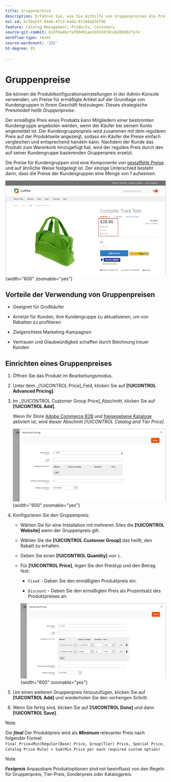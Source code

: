 ```yaml
---
title: Gruppenpreise
description: Erfahren Sie, wie Sie mithilfe von Gruppenpreisen die Preise für vergünstigte Artikel basierend auf Kundengruppen in Ihrem Geschäft festlegen können.
exl-id: bc5be23f-64eb-47c3-beda-01168abfbf96
feature: Catalog Management, Products, Customers
source-git-commit: 61df9a4bcfaf09491ae2d353478ceb281082fa74
workflow-type: tm+mt
source-wordcount: '332'
ht-degree: 0%

---
```


# Gruppenpreise

Sie können die Produktkonfigurationseinstellungen in der Admin-Konsole verwenden, um Preise für ermäßigte Artikel auf der Grundlage von Kundengruppen in Ihrem Geschäft festzulegen. Dieses strategische Preismodell heißt _Gruppenpreise_.

Der ermäßigte Preis eines Produkts kann Mitgliedern einer bestimmten Kundengruppe angeboten werden, wenn der Käufer bei seinem Konto angemeldet ist. Der Kundengruppenpreis wird zusammen mit dem regulären Preis auf der Produktseite angezeigt, sodass ein Käufer die Preise einfach vergleichen und entsprechend handeln kann. Nachdem der Kunde das Produkt zum Warenkorb hinzugefügt hat, wird der reguläre Preis durch den auf seiner Kundengruppe basierenden Gruppenpreis ersetzt.

Die Preise für Kundengruppen sind eine Komponente von [gestaffelte Preise](product-price-tier.md) und auf ähnliche Weise festgelegt ist. Der einzige Unterschied besteht darin, dass die Preise der Kundengruppen eine Menge von 1 aufweisen.

![Kundengruppenrabatt](./assets/storefront-price-group.png){width="600" zoomable="yes"}

## Vorteile der Verwendung von Gruppenpreisen

- Geeignet für Großkäufer

- Anreize für Kunden, ihre Kundengruppe zu aktualisieren, um von Rabatten zu profitieren

- Zielgerichtete Marketing-Kampagnen

- Vertrauen und Glaubwürdigkeit schaffen durch Belohnung treuer Kunden

## Einrichten eines Gruppenpreises

1. Öffnen Sie das Produkt im Bearbeitungsmodus.

1. Unter dem _[!UICONTROL Price]_Feld, klicken Sie auf **[!UICONTROL Advanced Pricing]**.

1. Im _[!UICONTROL Customer Group Price]_Abschnitt, klicken Sie auf **[!UICONTROL Add]**.

   Wenn Ihr Store [Adobe Commerce B2B](../b2b/introduction.md) und [freigegebene Kataloge](../b2b/catalog-shared.md) aktiviert ist, wird dieser Abschnitt _[!UICONTROL Catalog and Tier Price]_.

   ![Erweiterte Preise](./assets/product-price-group.png){width="600" zoomable="yes"}

1. Konfigurieren Sie den Gruppenpreis:

   - Wählen Sie für eine Installation mit mehreren Sites die **[!UICONTROL Website]** wenn der Gruppenpreis gilt.

   - Wählen Sie die **[!UICONTROL Customer Group]** das heißt, den Rabatt zu erhalten.

   - Geben Sie einen **[!UICONTROL Quantity]** von `1`.

   - Für **[!UICONTROL Price]**, legen Sie den Preistyp und den Betrag fest:

      - `Fixed` - Geben Sie den ermäßigten Produktpreis ein.

      - `Discount` - Geben Sie den ermäßigten Preis als Prozentsatz des Produktpreises an.

     ![Preise für Kundengruppen](./assets/product-price-group-discount.png){width="600" zoomable="yes"}

1. Um einen weiteren Gruppenpreis hinzuzufügen, klicken Sie auf **[!UICONTROL Add]** und wiederholen Sie den vorherigen Schritt.

1. Wenn Sie fertig sind, klicken Sie auf **[!UICONTROL Done]** und dann **[!UICONTROL Save]**.

>[!NOTE]
>
>Die **_final_** Der Produktpreis wird als **_Minimum_** relevanter Preis nach folgender Formel: <br/>`Final Price=Min(Regular(Base) Price, Group(Tier) Price, Special Price, Catalog Price Rule) + Sum(Min Price per each required custom option)`

>[!NOTE]
>
>**_Festpreis_** Anpassbare Produktoptionen sind _not_ beeinflusst von den Regeln für Gruppenpreis, Tier-Preis, Sonderpreis oder Katalogpreis.
